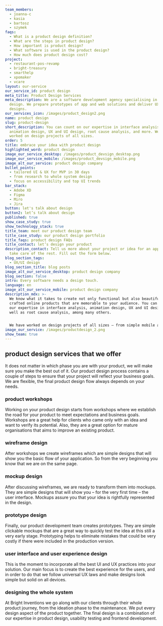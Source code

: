 ```yaml
---
team_members:
  - joanna-c
  - kasia
  - bartosz
  - szymek
faqs:
  - What is a product design definition?
  - What are the steps in product design?
  - How important is product design?
  - What software is used in the product design?
  - How much does product design cost?
project:
  - restaurant-pos-revamp
  - bright-treasury
  - smarthelp
  - xpomaker
  - vcare
layout: our-service
our_service_id: product design
meta_title: Product Design Services
meta_description: We are a software development agency specialising in product
  design. We prepare prototypes of app and web solutions and deliver UX and UI
  designs.
our_services_icon: /images/product_design2.png
name: product design
slug: product-design
short_description: You can count on our expertise in interface analysis,
  animation design, UX and UI design, root cause analysis, and more. We have
  worked on design projects of all sizes.
order: 5
title: embrace your idea with product design
highlighted_word: product design
image_our_service_desktop: /images/product_devsign_desktop.png
image_our_service_mobile: /images/product_devsign_mobile.png
image_alt_our_service: product design company
bullet_points:
  - tailored UI & UX for MVP in 30 days
  - from research to whole system design
  - focus on accessibility and top UI trends
bar_stack:
  - Adobe XD
  - Figma
  - Miro
  - Jira
button: let's talk about design
button2: let’s talk about design
published: true
show_case_study: true
show_technology_stack: true
title_team: meet our product design team
title_case_study: our product design portfolio
title_faqs: product design FAQs
title_contact: let’s design your product
description_contact: Tell us more about your project or idea for an app. We will
  take care of the rest. Fill out the form below.
blog_section_tags:
  - UX/UI design
blog_section_title: blog posts
image_alt_our_service_desktop: product design company
blog_section: false
intro: Every software needs a design touch.
language: en
image_alt_our_service_mobile: product design company
description_mdx: >-
  We know what it takes to create not only functional but also beautifully
  crafted online products that are memorable to your audience. You can count on
  our expertise in interface analysis, animation design, UX and UI design, as
  well as root cause analysis, among many others.


  We have worked on design projects of all sizes – from simple mobile apps to scalable enterprise software systems. We’ll happily discuss how we can turn your idea or design brief into a polished final product, optimized for all devices and platforms.
image_our_service: /images/productdesign_2.png
show_team: true
---
```

## product design services that we offer

It does not matter in which phase you are with your product, we will make sure you make the best out of it. Our product design process contains a couple of steps to ensure that your project will reflect your business goals. We are flexible, the final product design flow always depends on your needs.

### product workshops

Working on your product design starts from workshops where we establish the road for your product to meet expectations and business goals. Workshops are a great help for clients who came only with an idea and want to verify its potential. Also, they are a great option for mature organisations that aims to improve an existing product. 

### wireframe design

After workshops we create wireframes which are simple designs that will show you the basic flow of your application. So from the very beginning you know that we are on the same page. 

### mockup design

After discussing wireframes, we are ready to transform them into mockups. They are simple designs that will show you – for the very first time – the user interface. Mockups assure you that your idea is rightfully represented in the design.

### prototype design

Finally, our product development team creates prototypes. They are simple clickable mockups that are a great way to quickly test the idea at this still a very early stage. Prototyping helps to eliminate mistakes that could be very costly if there were included in the production version.

### user interface and user experience design

This is the moment to incorporate all the best UI and UX practices into your solution. Our main focus is to create the best experience for the users, and in order to do that we follow universal UX laws and make designs look simple but solid on all devices.

### designing the whole system

At Bright Inventions we go along with our clients through their whole product journey, from the ideation phase to the maintenance. We put every design aspect of the product together. The final design is a combination of our expertise in product design, usability testing and frontend development.
